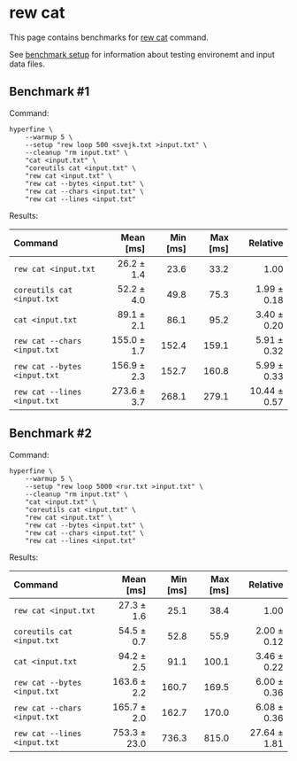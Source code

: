 # rew cat

This page contains benchmarks for [rew cat](../reference/rew-cat.md) command.

See [benchmark setup](./setup.md) for information about testing environemt and input data files.

## Benchmark #1

Command:

```shell
hyperfine \
    --warmup 5 \
    --setup "rew loop 500 <svejk.txt >input.txt" \
    --cleanup "rm input.txt" \
    "cat <input.txt" \
    "coreutils cat <input.txt" \
    "rew cat <input.txt" \
    "rew cat --bytes <input.txt" \
    "rew cat --chars <input.txt" \
    "rew cat --lines <input.txt"
```

Results:

| Command | Mean [ms] | Min [ms] | Max [ms] | Relative |
|:---|---:|---:|---:|---:|
| `rew cat <input.txt` | 26.2 ± 1.4 | 23.6 | 33.2 | 1.00 |
| `coreutils cat <input.txt` | 52.2 ± 4.0 | 49.8 | 75.3 | 1.99 ± 0.18 |
| `cat <input.txt` | 89.1 ± 2.1 | 86.1 | 95.2 | 3.40 ± 0.20 |
| `rew cat --chars <input.txt` | 155.0 ± 1.7 | 152.4 | 159.1 | 5.91 ± 0.32 |
| `rew cat --bytes <input.txt` | 156.9 ± 2.3 | 152.7 | 160.8 | 5.99 ± 0.33 |
| `rew cat --lines <input.txt` | 273.6 ± 3.7 | 268.1 | 279.1 | 10.44 ± 0.57 |

## Benchmark #2

Command:

```shell
hyperfine \
    --warmup 5 \
    --setup "rew loop 5000 <rur.txt >input.txt" \
    --cleanup "rm input.txt" \
    "cat <input.txt" \
    "coreutils cat <input.txt" \
    "rew cat <input.txt" \
    "rew cat --bytes <input.txt" \
    "rew cat --chars <input.txt" \
    "rew cat --lines <input.txt"
```

Results:

| Command | Mean [ms] | Min [ms] | Max [ms] | Relative |
|:---|---:|---:|---:|---:|
| `rew cat <input.txt` | 27.3 ± 1.6 | 25.1 | 38.4 | 1.00 |
| `coreutils cat <input.txt` | 54.5 ± 0.7 | 52.8 | 55.9 | 2.00 ± 0.12 |
| `cat <input.txt` | 94.2 ± 2.5 | 91.1 | 100.1 | 3.46 ± 0.22 |
| `rew cat --bytes <input.txt` | 163.6 ± 2.2 | 160.7 | 169.5 | 6.00 ± 0.36 |
| `rew cat --chars <input.txt` | 165.7 ± 2.0 | 162.7 | 170.0 | 6.08 ± 0.36 |
| `rew cat --lines <input.txt` | 753.3 ± 23.0 | 736.3 | 815.0 | 27.64 ± 1.81 |

